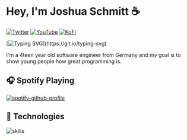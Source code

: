 # Hey, I'm Joshua Schmitt ☕️

[![Twitter](https://img.shields.io/badge/Twitter-%231DA1F2.svg?&style=flat-square&logo=twitter&logoColor=white)](https://twitter.com/jqshuv) [![YouTube](https://img.shields.io/badge/YouTube-%23FF0000.svg?&style=flat-square&logo=youtube&logoColor=white)](https://youtube.com/channel/UC8dKSn0HpwceuAUCqIQxnzg) [![KoFi](https://img.shields.io/badge/DEV-%23000000.svg?&style=flat-square&logo=dev.to&logoColor=white)](https://ko-fi.com/jqshuv)

[![Typing SVG](https://readme-typing-svg.herokuapp.com?font=Jetbrains+Mono&pause=1000&color=FFFFFF&width=500&height=40&lines=I+%3C3+education.;I+%3C3+open+source.;I+%3C3+music.+;I+%3C3+Go+and+JavaScript.)](https://git.io/typing-svg)

I'm a 4teen year old software engineer from Germany and my goal is to show young people how great programming is.

## 🎧 Spotify Playing

[![spotify-github-profile](https://spotify-github-profile.vercel.app/api/view?uid=3of7l89wyuvm3z6id46ompcad&cover_image=true&theme=natemoo-re&bar_color=ffffff&bar_color_cover=false)](https://spotify-github-profile.vercel.app/api/view?uid=3of7l89wyuvm3z6id46ompcad&redirect=true)

## 🔧 Technologies

![skills](https://skillicons.dev/icons?i=html,css,js,ts,go,hugo,nodejs,vue,react,mongodb,mysql,py,docker,kubernetes,md,git,bash,cloudflare,nginx,vscode,webstorm,goland,intellij&theme=light)

